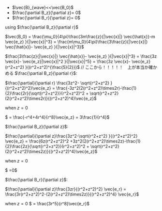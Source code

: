 
- $\vec{B}_{wave}<<\vec{B_0}$
- $\frac{\partial B_z}{\partial z}= 0$
- $\frac{\partial B_r}{\partial z}= 0$


using $\frac{\partial B_z}{\partial r}$



$\vec{B_0} = \frac{\mu_0}{4\pi}\frac{3m\frac{z}{|\vec{x}|} \vec{\hat{x}}-m \vec{e_z} }{|\vec{x}|^3} =  \frac{m\mu_0}{4\pi}\frac{3\frac{z}{|\vec{x}|} \vec{\hat{x}}- \vec{e_z} }{|\vec{x}|^3}$

$\frac{3\frac{z}{|\vec{x}|} \vec{\hat{x}}- \vec{e_z} }{|\vec{x}|^3}  = \frac{3z \vec{x}- \vec{e_z}|\vec{x}|^2 }{|\vec{x}|^5} =  \frac{3z \vec{x}- \vec{e_z}(r^2+z^2) }{(r^2+z^2)^{\frac{5}{2}}}$
// ここから！！！！！　上が本当か確かめる
$\frac{\partial B_z}{\partial r}$:

$\frac{\partial}{\partial r}  \frac{3z^2- \sqrt{r^2+z^2} }{(r^2+z^2)^2}\vec{e_z} = \frac{-3z^2(2(r^2+z^2)\times2r)-\frac{1}{2}\frac{2r}{\sqrt{r^2+z^2}}(r^2+z^2)^2 + \sqrt{r^2+z^2} (2(r^2+z^2)\times2r)}{(r^2+z^2)^4}\vec{e_z}$

when $z = 0$

$ = \frac{-r^4+4r^4}{r^8}\vec{e_z} = 3\frac{1}{r^4}$

$\frac{\partial B_z}{\partial z}$:

$\frac{\partial}{\partial z}\frac{3z^2-\sqrt{r^2+z^2} }{(r^2+z^2)^2} \vec{e_z} = \frac{6z(r^2+z^2)^2 +3z^2(2(r^2+z^2)\times2z)-\frac{1}{2}\frac{2z}{\sqrt{r^2+z^2}}(r^2+z^2)^2 + \sqrt{r^2+z^2} (2(r^2+z^2)\times2z)}{(r^2+z^2)^4}\vec{e_z}$

when $z = 0$

$ =0$

$\frac{\partial B_r}{\partial z}$:

$\frac{\partial}{\partial z}\frac{3zr}{(r^2+z^2)^2} \vec{e_r} = \frac{3r(r^2+z^2)^2-(2(r^2+z^2)\times2z)}{(r^2+z^2)^4} \vec{e_r}$

when $z = 0$
$ = \frac{3r^5}{r^8}\vec{e_r}$

